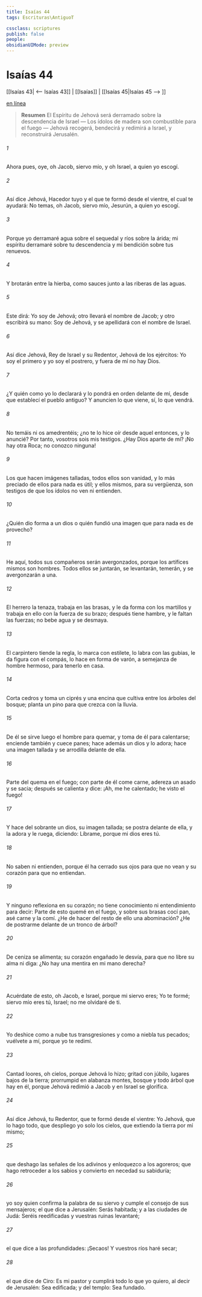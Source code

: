 ```yaml
---
title: Isaías 44
tags: Escrituras\AntiguoT

cssclass: scriptures
publish: false
people:
obsidianUIMode: preview
---
```


# Isaías 44
[[Isaías 43| <-- Isaías 43]] | [[Isaías]] | [[Isaías 45|Isaías 45 --> ]]

[en línea](https://churchofjesuschrist.org/study/scriptures/ot/isa/44?lang=spa)

> __Resumen__
El Espíritu de Jehová será derramado sobre la descendencia de Israel — Los ídolos de madera son combustible para el fuego — Jehová recogerá, bendecirá y redimirá a Israel, y reconstruirá Jerusalén.

###### 1 
Ahora pues, oye, oh Jacob, siervo mío, y  oh Israel, a quien yo escogí.

###### 2 
Así dice Jehová, Hacedor tuyo y el que te formó desde el vientre, el cual te ayudará: No temas, oh Jacob, siervo mío, Jesurún, a quien yo escogí.

###### 3 
Porque yo derramaré agua sobre el sequedal y ríos sobre la  árida; mi espíritu derramaré sobre tu descendencia y mi bendición sobre tus renuevos.

###### 4 
Y brotarán entre la hierba, como sauces junto a las riberas de las aguas.

###### 5 
Este dirá: Yo soy de Jehová; otro llevará el nombre de Jacob; y otro escribirá  su mano: Soy de Jehová, y se apellidará con el nombre de Israel.

###### 6 
Así dice Jehová, Rey de Israel y su Redentor, Jehová de los ejércitos: Yo soy el primero y yo soy el postrero, y fuera de mí no hay Dios.

###### 7 
¿Y quién como yo lo declarará y lo pondrá en orden delante de mí, desde que establecí el pueblo antiguo? Y anuncien lo que viene, sí, lo que vendrá.

###### 8 
No temáis ni os amedrentéis; ¿no te lo hice oír desde aquel entonces, y lo anuncié? Por tanto, vosotros sois mis testigos. ¿Hay Dios aparte de mí? ¡No hay otra Roca; no conozco ninguna!

###### 9 
Los que hacen imágenes talladas, todos ellos son vanidad, y lo más preciado de ellos para nada es útil; y ellos mismos, para su vergüenza, son testigos de que los ídolos no ven ni entienden.

###### 10 
¿Quién dio forma a un dios o quién fundió una imagen que para nada es de provecho?

###### 11 
He aquí, todos sus compañeros serán avergonzados, porque los artífices mismos son hombres. Todos ellos se juntarán, se levantarán, temerán, y se avergonzarán a una.

###### 12 
El herrero  la tenaza, trabaja en las brasas, y le da forma con los martillos y trabaja en ello con la fuerza de su brazo; después tiene hambre, y le faltan las fuerzas; no bebe agua y se desmaya.

###### 13 
El carpintero tiende la regla, lo marca con estilete, lo labra con las gubias, le da figura con el compás, lo hace en forma de varón, a semejanza de hombre hermoso, para tenerlo en casa.

###### 14 
Corta cedros y toma un ciprés y una encina que cultiva entre los árboles del bosque; planta un pino para que crezca con la lluvia.

###### 15 
De él se sirve luego el hombre para quemar, y toma de él para calentarse; enciende también  y cuece panes; hace además un dios y lo adora; hace una imagen tallada y se arrodilla delante de ella.

###### 16 
Parte del  quema en el fuego; con parte de él come carne, adereza un asado y se sacia; después se calienta y dice: ¡Ah, me he calentado; he visto el fuego!

###### 17 
Y hace del sobrante un dios, su imagen tallada; se postra delante de ella, y la adora y le ruega, diciendo: Líbrame, porque mi dios eres tú.

###### 18 
No saben ni entienden, porque él ha cerrado sus ojos para que no vean y su corazón para que no entiendan.

###### 19 
Y ninguno reflexiona en su corazón; no tiene conocimiento ni entendimiento para decir: Parte de esto quemé en el fuego, y sobre sus brasas cocí pan, asé carne y la comí. ¿He de hacer del resto de ello una abominación? ¿He de postrarme delante de un tronco de árbol?

###### 20 
De ceniza se alimenta; su corazón engañado le desvía, para que no libre su alma ni diga: ¿No hay una mentira en mi mano derecha?

###### 21 
Acuérdate de esto, oh Jacob, e Israel, porque mi siervo eres; Yo te formé; siervo mío eres tú, Israel; no me olvidaré de ti.

###### 22 
Yo deshice como a nube tus transgresiones y como a niebla tus pecados; vuélvete a mí, porque yo te redimí.

###### 23 
Cantad loores, oh cielos, porque Jehová lo hizo; gritad con júbilo, lugares bajos de la tierra; prorrumpid en alabanza montes, bosque y todo árbol que hay en él, porque Jehová redimió a Jacob y en Israel se glorifica.

###### 24 
Así dice Jehová, tu Redentor, que te formó desde el vientre: Yo Jehová, que lo hago todo, que despliego yo solo los cielos, que extiendo la tierra por mí mismo;

###### 25 
que deshago las señales de los adivinos y enloquezco a los agoreros; que hago retroceder a los sabios y convierto en necedad su sabiduría;

###### 26 
yo soy quien confirma la palabra de su siervo y cumple el consejo de sus mensajeros; el que dice a Jerusalén: Serás habitada; y a las ciudades de Judá: Seréis reedificadas y vuestras ruinas levantaré;

###### 27 
el que dice a las profundidades: ¡Secaos! Y vuestros ríos haré secar;

###### 28 
el que dice de Ciro: Es mi pastor y cumplirá todo lo que yo quiero, al decir de Jerusalén: Sea edificada; y del templo: Sea fundado.

